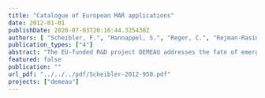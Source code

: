 ```yaml
---
title: "Catalogue of European MAR applications"
date: 2012-01-01
publishDate: 2020-07-03T20:16:44.325430Z
authors: [ "Scheibler, F.", "Hannappel, S.", "Reger, C.", "Rejman-Rasinska, E.", "Hernández-García, M.", "Vilanova, E.", "Kumar, S.", "sprenger" ]
publication_types: ["4"]
abstract: "The EU-funded R&D project DEMEAU addresses the fate of emerging pollutants in water and waste water treatment, e.g. Managed Aquifer Recharge (MAR). For MAR the objectives are to mobilize existing experience from different European study sites and to develop a systematic approach for the authorization of new recharge schemes in compliance with the European water and groundwater directives. The activities will cover the issue of infiltrating and injecting treated wastewater as well as developing guidance on optimum design and operation of infiltration facilities. In order to demonstrate the effects of typical existing European MAR systems onto groundwater availability and groundwater quality with specific focus on trace organics, a comprehensive relational database (catalogue) on European MAR systems was created to ensure efficient management of available data. By means of the built-in user forms, queries, and reports, database users are enabled to not only view and enter records but also to quickly process the data to extract needed information. In total, 59 different parameters were selected in order to describe about 270 documented MAR sites in 23 countries in Europe. These parameters were then divided up into four main groups (general information, technical data, hydrogeological parameters and monitoring activities) plus references. The database was created using standard software (MS ACCESS) and references were managed by open source software (JABREF). The compiled data on European MAR sites was taken from a variety of different source types, including scientific articles, books, PhD, diploma and master's theses, presentations, technical documents, reports from previous national and EU research projects, personal communication with specialists, operators and water authorities, community and operator websites, newspaper articles, and Google Earth (for geographic coordinates to create overview maps). On the basis of this database a classification system for the MAR sites found in Europe will be developed that can be used for deriving site-specific pre-requisites and design criteria as guidance for the authorization of for new sites."
featured: false
publication: ""
url_pdf: "../../../pdf/Scheibler-2012-950.pdf"
projects: ["demeau"]
---
```


